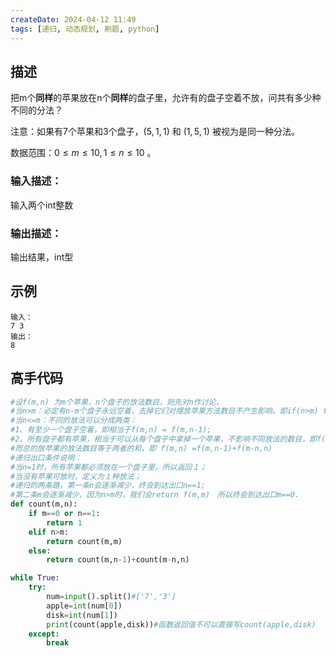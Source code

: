 ```yaml
---
createDate: 2024-04-12 11:49
tags: [递归, 动态规划, 刷题, python]
---
```

## 描述

把m个**同样**的苹果放在n个**同样**的盘子里，允许有的盘子空着不放，问共有多少种不同的分法？

注意：如果有7个苹果和3个盘子，$(5,1,1)$ 和 $(1,5,1)$ 被视为是同一种分法。

数据范围：$0≤m≤10,1≤n≤10$ 。

### 输入描述：

输入两个int整数

### 输出描述：

输出结果，int型

## 示例
```0
输入：
7 3
输出：
8
```
## 高手代码
```python
#设f(m,n) 为m个苹果，n个盘子的放法数目，则先对n作讨论，  
#当n>m：必定有n-m个盘子永远空着，去掉它们对摆放苹果方法数目不产生影响。即if(n>m) f(m,n) = f(m,m)　　  
#当n<=m：不同的放法可以分成两类：  
#1、有至少一个盘子空着，即相当于f(m,n) = f(m,n-1);  
#2、所有盘子都有苹果，相当于可以从每个盘子中拿掉一个苹果，不影响不同放法的数目，即f(m,n) = f(m-n,n).  
#而总的放苹果的放法数目等于两者的和，即 f(m,n) =f(m,n-1)+f(m-n,n)  
#递归出口条件说明：  
#当n=1时，所有苹果都必须放在一个盘子里，所以返回１；  
#当没有苹果可放时，定义为１种放法；  
#递归的两条路，第一条n会逐渐减少，终会到达出口n==1;  
#第二条m会逐渐减少，因为n>m时，我们会return f(m,m)　所以终会到达出口m==0．
def count(m,n):
    if m==0 or n==1:
        return 1
    elif n>m:
        return count(m,m)
    else:
        return count(m,n-1)+count(m-n,n)

while True:
    try:
        num=input().split()#['7','3']
        apple=int(num[0])
        disk=int(num[1])
        print(count(apple,disk))#函数返回值不可以直接写count(apple,disk)
    except:
        break
```